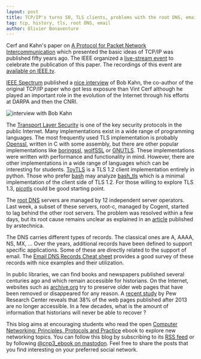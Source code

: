 ```yaml
---
layout: post
title: TCP/IP's turns 50, TLS clients, problems with the root DNS, email and DNS, Internet archives
tag: tcp, history, tls, root DNS, email
author: Olivier Bonaventure
---
```


Cerf and Kahn's paper on [A Protocol for Packet Network Intercommunication](https://www.cs.princeton.edu/courses/archive/fall06/cos561/papers/cerf74.pdf) which presented the basic ideas of TCP/IP was published fifty years ago. The IEEE organized a [live-stream event](https://engage.ieee.org/celebrate-i50) to celebrate the publication of this paper. The recordings of this event are [available on IEEE.tv](https://ieeetv.ieee.org/video/our-virtual-celebration-of-50-years-of-the-internet-an-ieee-milestone-event). 

[IEEE Spectrum](https://spectrum.ieee.org) published a [nice interview](https://spectrum.ieee.org/bob-kahn-2667754905) of Bob Kahn, the co-author of the original TCP/IP paper who got less exposure than Vint Cerf although he played an important role in the evolution of the Internet through his efforts at DARPA and then the CNRI.

![interview with Bob Kahn]({{site.baseurl}}/images/Kahn-spectrum.png)


The [Transport Layer Security](https://beta.computer-networking.info/syllabus/default/protocols/tls.html) is one of the key security protocols in the public Internet. Many implementations exist in a wide range of programming languages. The most frequently used TLS implementation is probably [Openssl](https://www.openssl.org), written in C with some assembly, but there are other popular implementations like [boringssl](https://boringssl.googlesource.com/boringssl/), [wolfSSL](https://www.wolfssl.com) or [GNUTLS](https://gnutls.org). These implementations were written with performance and functionality in mind. However, there are other implementations in a wide range of languages which can be interesting for students. [ToyTLS](https://yurichev.org/TLS1/) is a TLS 1.2 client implementation entirely in python. Those who prefer [bash](https://www.gnu.org/software/bash/) may analyze [bash_tls](https://github.com/gh2o/bash_tls/blob/master/bash_tls.sh) which is a minimal implementation of the client side of TLS 1.2. For those willing to explore TLS 1.3, [picotls](https://github.com/h2o/picotls) could be good starting point.


The [root DNS](https://root-servers.org) servers are managed by 12 independent server operators. Last week, a subset of these servers, root-c, managed by Cogent, started to lag behind the other root servers. The problem was resolved within a few days, but its root cause remains unclear as explained in an [article](https://arstechnica.com/security/2024/05/dns-glitch-that-threatened-internet-stability-fixed-cause-remains-unclear/) published by arstechnica. 

The DNS carries different types of records. The classical ones are A, AAAA, NS, MX, ... Over the years, additional records have been defined to support specific applications. Some of these are directly related to the support of email. The [Email DNS Records Cheat sheet](https://www.netmeister.org/blog/email-dns-records.html) provides a good survey of these records with nice examples and their utilization.



In public libraries, we can find books and newspapers published several centuries ago and which remain accessible for historians. On the Internet, websites such as [archive.org](https://archive.org) try to preserve older web pages that have been removed or disappeared for any reason. A [recent study](https://www.pewresearch.org/data-labs/2024/05/17/when-online-content-disappears/) by Pew Research Center reveals that 38% of the web pages published after 2013 are no longer accessible. In a few decades, what is the amount of information that historians will never be able to recover ? 


This blog aims at encouraging students who read the open [Computer Networking: Principles, Protocols and Practice](https://www.computer-networking.info) ebook to explore new networking topics. You can follow this blog by subscribing to its [RSS feed](http://blog.computer-networking.info/feed.xml) or by following [@cnp3_ebook on mastodon](https://mastodon.acm.org/@cnp3_ebook). Feel free to share the posts that you find interesting on your preferred social network.